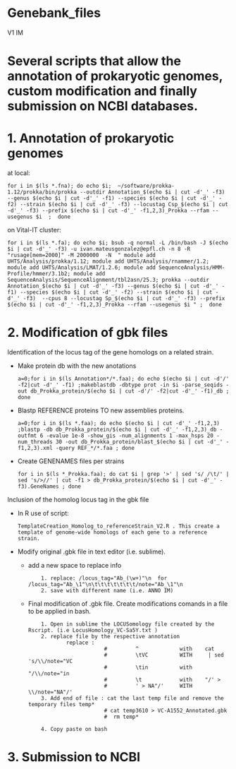 # Genebank_files
V1
IM

# Several scripts that allow the annotation of prokaryotic genomes, custom modification and finally submission on NCBI databases.

# 1. Annotation of prokaryotic genomes
at local:

    for i in $(ls *.fna); do echo $i;  ~/software/prokka-1.12/prokka/bin/prokka --outdir Annotation_$(echo $i | cut -d'_' -f3) --genus $(echo $i | cut -d'_' -f1) --species $(echo $i | cut -d'_' -f2) --strain $(echo $i | cut -d'_' -f3) --locustag Csp_$(echo $i | cut -d'_' -f3) --prefix $(echo $i | cut -d'_' -f1,2,3)_Prokka --rfam --usegenus $i  ;  done

on Vital-IT cluster:

    for i in $(ls *.fa); do echo $i; bsub -q normal -L /bin/bash -J $(echo $i | cut -d'_' -f3) -u ivan.mateusgonzalez@epfl.ch -n 8 -R "rusage[mem=2000]" -M 2000000  -N  " module add UHTS/Analysis/prokka/1.12; module add UHTS/Analysis/rnammer/1.2;  module add UHTS/Analysis/LMAT/1.2.6; module add SequenceAnalysis/HMM-Profile/hmmer/3.1b2; module add SequenceAnalysis/SequenceAlignment/tbl2asn/25.3; prokka --outdir Annotation_$(echo $i | cut -d'_' -f3) --genus $(echo $i | cut -d'_' -f1) --species $(echo $i | cut -d'_' -f2) --strain $(echo $i | cut -d'_' -f3)  --cpus 8 --locustag Sp_$(echo $i | cut -d'_' -f3) --prefix $(echo $i | cut -d'_' -f1,2,3)_Prokka --rfam --usegenus $i " ;  done


# 2. Modification of gbk files

Identification of the locus tag of the gene homologs on a related strain.

 - Make protein db with the new anotations
     
       a=0;for i in $(ls Annotation*/*.faa); do echo $(echo $i | cut -d'/' -f2|cut -d'_' -f1) ;makeblastdb -dbtype prot -in $i -parse_seqids -out db_Prokka_protein/$(echo $i | cut -d'/' -f2|cut -d'_' -f1)_db ; done
      
 - Blastp REFERENCE proteins TO new assemblies proteins.
     
       a=0;for i in $(ls *.faa); do echo $(echo $i | cut -d'_' -f1,2,3) ;blastp -db db_Prokka_protein/$(echo $i | cut -d'_' -f1,2,3)_db -outfmt 6 -evalue 1e-8 -show_gis -num_alignments 1 -max_hsps 20 -num_threads 30 -out db_Prokka_protein/blast_$(echo $i | cut -d'_' -f1,2,3).xml -query REF_*/*.faa ; done

 - Create GENENAMES files per strains

       for i in $(ls *_Prokka.faa); do cat $i | grep '>' | sed 's/ /\t/' | sed 's/>//' | cut -f1 > db_Prokka_protein/$(echo $i | cut -d'_' -f3).GeneNames ; done


Inclusion of the homolog locus tag in the gbk file

 - In R use of script: 
      
       TemplateCreation_Homolog_to_referenceStrain_V2.R . This create a template of genome-wide homologs of each gene to a reference strain.
      
 - Modify original .gbk file in text editor (i.e. sublime). 
      
      - add a new space to replace info
                
                1. replace: /locus_tag="Ab_(\w+)"\n  for /locus_tag="Ab_\1"\n\t\t\t\t\t\t\t/note="Ab_\1"\n
                2. save with different name (i.e. ANNO IM)
                  
      - Final modification of .gbk file. Create modifications comands in a file to be applied in bash.
           
                1. Open in sublime the LOCUSomology file created by the Rscript. (i.e LocusHomology_VC-Sa5Y.txt )
                2. replace file by the respective annotation
                        replace :  
                                    #         ^             with    cat 
                                    #         \tVC          WITH     | sed 's/\\/note="VC
                                    #         \tin          with    "/\\/note="in
                                    #         \t            with    "/' > 
                                    #         ' > NA"/'     WITH    \\/note="NA"/'
                3. Add end of file : cat the last temp file and remove the temporary files temp*  
                                    # cat temp3610 > VC-A1552_Annotated.gbk 
                                    #  rm temp*

                4. Copy paste on bash




# 3. Submission to NCBI 




